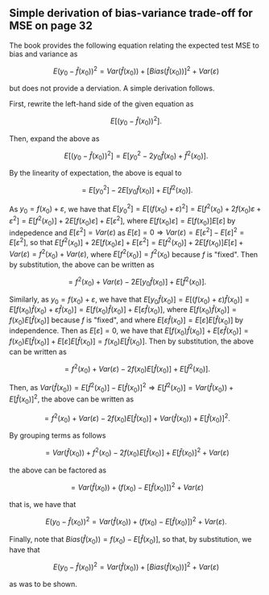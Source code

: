 ## Simple derivation of bias-variance trade-off for MSE on page 32
The book provides the following equation relating the expected test MSE to bias and variance as
```math
E\big(y_0-\hat{f}(x_0)\big)^2=Var\big(\hat{f}(x_0)\big)+\big[Bias(\hat{f}(x_0))\big]^2+Var(\varepsilon)
```
but does not provide a derviation. A simple derivation follows.

First, rewrite the left-hand side of the given equation as
```math
E\big[\big(y_0-\hat{f}(x_0)\big)^2\big].
```
Then, expand the above as
```math
E\big[\big(y_0-\hat{f}(x_0)\big)^2\big]=E\big[y^2_0-2y_0\hat{f}(x_0)+\hat{f}^2(x_0)\big].
```
By the linearity of expectation, the above is equal to
```math
=E[y^2_0]-2E[y_0\hat{f}(x_0)]+E[\hat{f}^2(x_0)].
```
As $y_0=f(x_0)+\varepsilon$, we have that $E[y^2_0]=E[(f(x_0)+\varepsilon)^2]=E[f^2(x_0)+2f(x_0)\varepsilon+\varepsilon^2]=E[f^2(x_0)]+2E[f(x_0)\varepsilon]+E[\varepsilon^2]$, where $E[f(x_0)\varepsilon]=E[f(x_0)]E[\varepsilon]$ by indepedence and $E[\varepsilon^2]=Var(\varepsilon)$ as $E[\varepsilon]=0\Rightarrow Var(\varepsilon)=E[\varepsilon^2]-E[\varepsilon]^2=E[\varepsilon^2]$, so that $E[f^2(x_0)]+2E[f(x_0)\varepsilon]+E[\varepsilon^2]=E[f^2(x_0)]+2E[f(x_0)]E[\varepsilon]+Var(\varepsilon)=f^2(x_0)+Var(\varepsilon)$, where $E[f^2(x_0)]=f^2(x_0)$ because $f$ is "fixed". Then by substitution, the above can be written as
```math
=f^2(x_0)+Var(\varepsilon)-2E[y_0\hat{f}(x_0)]+E[\hat{f}^2(x_0)].
```
Similarly, as $y_0=f(x_0)+\varepsilon$, we have that $E[y_0\hat{f}(x_0)]=E[(f(x_0)+\varepsilon)\hat{f}(x_0)]=E[f(x_0)\hat{f}(x_0)+\varepsilon\hat{f}(x_0)]=E[f(x_0)\hat{f}(x_0)]+E[\varepsilon\hat{f}(x_0)]$, where $E[f(x_0)\hat{f}(x_0)]=f(x_0)E[\hat{f}(x_0)]$ because $f$ is "fixed", and where $E[\varepsilon\hat{f}(x_0)]=E[\varepsilon]E[\hat{f}(x_0)]$ by independence. Then as $E[\varepsilon]=0$, we have that $E[f(x_0)\hat{f}(x_0)]+E[\varepsilon\hat{f}(x_0)]=f(x_0)E[\hat{f}(x_0)]+E[\varepsilon]E[\hat{f}(x_0)]=f(x_0)E[\hat{f}(x_0)]$. Then by substitution, the above can be written as
```math
=f^2(x_0)+Var(\varepsilon)-2f(x_0)E[\hat{f}(x_0)]+E[\hat{f}^2(x_0)].
```
Then, as $Var(\hat{f}(x_0))=E[\hat{f}^2(x_0)]-E[\hat{f}(x_0)]^2\Rightarrow E[\hat{f}^2(x_0)]=Var(\hat{f}(x_0))+E[\hat{f}(x_0)]^2$, the above can be written as
```math
=f^2(x_0)+Var(\varepsilon)-2f(x_0)E[\hat{f}(x_0)]+Var(\hat{f}(x_0))+E[\hat{f}(x_0)]^2.
```
By grouping terms as follows
```math
=Var(\hat{f}(x_0))+f^2(x_0)-2f(x_0)E[\hat{f}(x_0)]+E[\hat{f}(x_0)]^2+Var(\varepsilon)
```
the above can be factored as
```math
=Var(\hat{f}(x_0))+\big(f(x_0)-E[\hat{f}(x_0)]\big)^2+Var(\varepsilon)
```
that is, we have that
```math
E\big(y_0-\hat{f}(x_0)\big)^2=Var(\hat{f}(x_0))+\big(f(x_0)-E[\hat{f}(x_0)]\big)^2+Var(\varepsilon).
```
Finally, note that $Bias\big(\hat{f}(x_0)\big)=f(x_0)-E[\hat{f}(x_0)]$, so that, by substitution, we have that
```math
E\big(y_0-\hat{f}(x_0)\big)^2=Var(\hat{f}(x_0))+\big[Bias\big(\hat{f}(x_0)\big)\big]^2+Var(\varepsilon)
```
as was to be shown.
